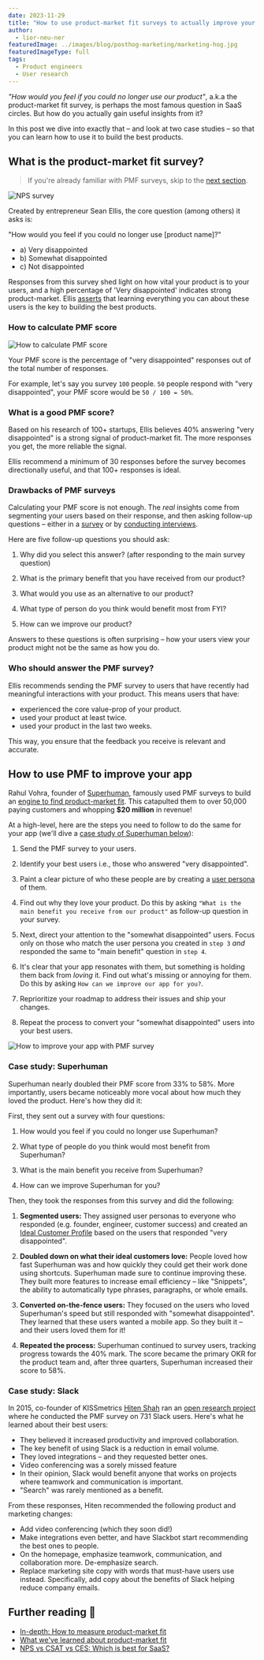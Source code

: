 ```yaml
---
date: 2023-11-29
title: "How to use product-market fit surveys to actually improve your app (with examples)"
author:
  - lior-neu-ner
featuredImage: ../images/blog/posthog-marketing/marketing-hog.jpg
featuredImageType: full
tags:
  - Product engineers
  - User research
---
```


*"How would you feel if you could no longer use our product"*, a.k.a the product-market fit survey, is perhaps the most famous question in SaaS circles. But how do you actually gain useful insights from it?

In this post we dive into exactly that – and look at two case studies – so that you can learn how to use it to build the best products.

## What is the product-market fit survey?

> If you're already familiar with PMF surveys, skip to the [next section](#how-to-use-pmf-to-improve-your-app).

![NPS survey](../images/blog/pmf-surveys/pmf-survey.png)

Created by entrepreneur Sean Ellis, the core question (among others) it asks is:

"How would you feel if you could no longer use [product name]?"

- a) Very disappointed
- b) Somewhat disappointed
- c) Not disappointed

Responses from this survey shed light on how vital your product is to your users, and a high percentage of 'Very disappointed' indicates strong product-market. Ellis [asserts](https://blog.growthhackers.com/using-product-market-fit-to-drive-sustainable-growth-58e9124ee8db) that learning everything you can about these users is the key to building the best products.

### How to calculate PMF score

![How to calculate PMF score](../images/blog/pmf-surveys/pmf-score.png)

Your PMF score is the percentage of "very disappointed" responses out of the total number of responses.

For example, let's say you survey `100` people. `50` people respond with "very disappointed", your PMF score would be `50 / 100 = 50%`.

### What is a good PMF score?

Based on his research of 100+ startups, Ellis believes 40% answering "very disappointed" is a strong signal of product-market fit. The more responses you get, the more reliable the signal. 

Ellis recommend a minimum of 30 responses before the survey becomes directionally useful, and that 100+ responses is ideal.

### Drawbacks of PMF surveys

Calculating your PMF score is not enough. The *real* insights come from segmenting your users based on their response, and then asking follow-up questions – either in a [survey](/surveys) or by [conducting interviews](/product-engineers/interview-snapshot-guide).

Here are five follow-up questions you should ask:

1. Why did you select this answer? (after responding to the main survey question)
   
2. What is the primary benefit that you have received from our product?

3. What would you use as an alternative to our product?

4. What type of person do you think would benefit most from FYI?

5. How can we improve our product?

Answers to these questions is often surprising – how your users view your product might not be the same as how you do.

### Who should answer the PMF survey?

Ellis recommends sending the PMF survey to users that have recently had meaningful interactions with your product. This means users that have:

- experienced the core value-prop of your product.
- used your product at least twice.
- used your product in the last two weeks.

This way, you ensure that the feedback you receive is relevant and accurate.

## How to use PMF to improve your app

Rahul Vohra, founder of [Superhuman](https://superhuman.com), famously used PMF surveys to build an [engine to find product-market fit](https://review.firstround.com/how-superhuman-built-an-engine-to-find-product-market-fit). This catapulted them to over 50,000 paying customers and whopping **$20 million** in revenue!

At a high-level, here are the steps you need to follow to do the same for your app (we'll dive a [case study of Superhuman below](#case-study-superhuman)):

1. Send the PMF survey to your users.

2. Identify your best users i.e., those who answered "very disappointed".

3. Paint a clear picture of who these people are by creating a [user persona](/product-engineers/how-to-create-user-personas) of them.

4. Find out why they love your product. Do this by asking `"What is the main benefit you receive from our product"` as follow-up question in your survey.

5. Next, direct your attention to the "somewhat disappointed" users. Focus only on those who match the user persona you created in `step 3` *and* responded the same to "main benefit" question in `step 4`.

6. It's clear that your app resonates with them, but something is holding them back from *loving* it. Find out what's missing or annoying for them. Do this by asking `How can we improve our app for you?`. 

7. Reprioritize your roadmap to address their issues and ship your changes.

8. Repeat the process to convert your "somewhat disappointed" users into your best users.

![How to improve your app with PMF survey](../images/blog/pmf-surveys/pmf-survey-steps.png)

### Case study: Superhuman

Superhuman nearly doubled their PMF score from 33% to 58%. More importantly, users became noticeably more vocal about how much they loved the product. Here's how they did it:

First, they sent out a survey with four questions:

1. How would you feel if you could no longer use Superhuman?

2. What type of people do you think would most benefit from Superhuman?

3. What is the main benefit you receive from Superhuman?

4. How can we improve Superhuman for you?

Then, they took the responses from this survey and did the following:

1. **Segmented users:** They assigned user personas to everyone who responded (e.g. founder, engineer, customer success) and created an [Ideal Customer Profile](/founders/creating-ideal-customer-profile) based on the users that responded "very disappointed". 

2. **Doubled down on what their ideal customers love:** People loved how fast Superhuman was and how quickly they could get their work done using shortcuts. Superhuman made sure to continue improving these. They built more features to increase email efficiency – like "Snippets", the ability to automatically type phrases, paragraphs, or whole emails. 

3. **Converted on-the-fence users:** They focused on the users who loved Superhuman's speed but still responded with "somewhat disappointed". They learned that these users wanted a mobile app. So they built it – and their users loved them for it!

4. **Repeated the process:** Superhuman continued to survey users, tracking progress towards the 40% mark. The score became the primary OKR for the product team and, after three quarters, Superhuman increased their score to 58%.

<BorderWrapper>
<Quote
    imageSource=""
    size="md"
    name="Rahul Vohra"
    title="Founder & CEO, Superhuman"
    quote={`"If you only double down on what users love, your product-market fit score won’t increase. If you only address what holds users back, your competition will likely overtake you."`}
/>
</BorderWrapper>

### Case study: Slack

In 2015, co-founder of KISSmetrics [Hiten Shah](https://twitter.com/hnshah) ran an [open research project](https://hitenism.com/slack-product-market-fit-survey/) where he conducted the PMF survey on 731 Slack users. Here's what he learned about their best users:

- They believed it increased productivity and improved collaboration.
- The key benefit of using Slack is a reduction in email volume.
- They loved integrations – and they requested better ones.
- Video conferencing was a sorely missed feature
- In their opinion, Slack would benefit anyone that works on projects where teamwork and communication is important.
- "Search" was rarely mentioned as a benefit.

From these responses, Hiten recommended the following product and marketing changes:

- Add video conferencing (which they soon did!)
- Make integrations even better, and have Slackbot start recommending the best ones to people.
- On the homepage, emphasize teamwork, communication, and collaboration more. De-emphasize search.
- Replace marketing site copy with words that must-have users use instead. Specifically, add copy about the benefits of Slack helping reduce company emails. 

## Further reading 📖

- [In-depth: How to measure product-market fit](/founders/measure-product-market-fit)
- [What we've learned about product-market fit](/newsletter/what-weve-learned-about-product-market-fit)
- [NPS vs CSAT vs CES: Which is best for SaaS?](/product-engineers/nps-vs-csat-vs-ces)